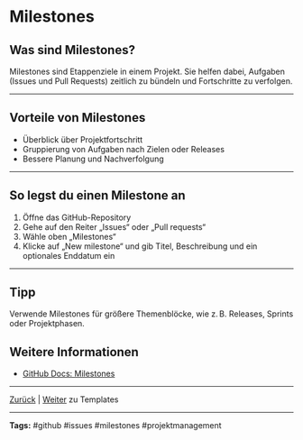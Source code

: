 # Milestones

## Was sind Milestones?

Milestones sind Etappenziele in einem Projekt. Sie helfen dabei, Aufgaben (Issues und Pull Requests) zeitlich zu bündeln und Fortschritte zu verfolgen.

---

## Vorteile von Milestones

- Überblick über Projektfortschritt
- Gruppierung von Aufgaben nach Zielen oder Releases
- Bessere Planung und Nachverfolgung

---

## So legst du einen Milestone an

1. Öffne das GitHub-Repository
2. Gehe auf den Reiter „Issues“ oder „Pull requests“
3. Wähle oben „Milestones“
4. Klicke auf „New milestone“ und gib Titel, Beschreibung und ein optionales Enddatum ein

---

## Tipp

Verwende Milestones für größere Themenblöcke, wie z. B. Releases, Sprints oder Projektphasen.

## Weitere Informationen

- [GitHub Docs: Milestones](https://docs.github.com/de/issues/using-labels-and-milestones-to-track-work/creating-and-editing-milestones-for-issues-and-pull-requests)

---

[Zurück](../README.md) | [Weiter](../05-templates/README.md) zu Templates

---

**Tags:** #github #issues #milestones #projektmanagement
